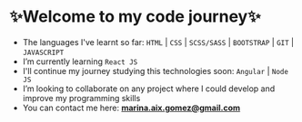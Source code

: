 # ✨Welcome to my code journey✨

- The languages I've learnt so far: ```HTML``` | ```CSS``` | ```SCSS/SASS``` | ```BOOTSTRAP``` | ```GIT``` | ```JAVASCRIPT```
- I’m currently learning ```React JS```
- I'll continue my journey studying this technologies soon: ```Angular``` | ```Node JS```
- I’m looking to collaborate on any project where I could develop and improve my programming skills
- You can contact me here: **marina.aix.gomez@gmail.com**

<!---
aixmarina/aixmarina is a ✨ special ✨ repository because its `README.md` (this file) appears on your GitHub profile.
You can click the Preview link to take a look at your changes.
--->
